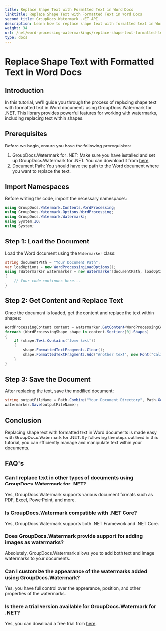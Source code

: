 ```yaml
---
title: Replace Shape Text with Formatted Text in Word Docs
linktitle: Replace Shape Text with Formatted Text in Word Docs
second_title: GroupDocs.Watermark .NET API
description: Learn how to replace shape text with formatted text in Word documents using GroupDocs.Watermark for .NET. Your document editing capabilities effortlessly.
weight: 34
url: /net/word-processing-watermarkings/replace-shape-text-formatted-text-word-docs/
type: docs
---
```

# Replace Shape Text with Formatted Text in Word Docs

## Introduction
In this tutorial, we'll guide you through the process of replacing shape text with formatted text in Word documents using GroupDocs.Watermark for .NET. This library provides powerful features for working with watermarks, including replacing text within shapes.
## Prerequisites
Before we begin, ensure you have the following prerequisites:
1. GroupDocs.Watermark for .NET: Make sure you have installed and set up GroupDocs.Watermark for .NET. You can download it from [here](https://releases.groupdocs.com/Watermark/net/).
2. Document Path: You should have the path to the Word document where you want to replace the text.

## Import Namespaces
Before writing the code, import the necessary namespaces:
```csharp
using GroupDocs.Watermark.Contents.WordProcessing;
using GroupDocs.Watermark.Options.WordProcessing;
using GroupDocs.Watermark.Watermarks;
using System.IO;
using System;
```
## Step 1: Load the Document
Load the Word document using the `Watermarker` class:
```csharp
string documentPath = "Your Document Path";
var loadOptions = new WordProcessingLoadOptions();
using (Watermarker watermarker = new Watermarker(documentPath, loadOptions))
{
    // Your code continues here...
}
```
## Step 2: Get Content and Replace Text
Once the document is loaded, get the content and replace the text within shapes:
```csharp
WordProcessingContent content = watermarker.GetContent<WordProcessingContent>();
foreach (WordProcessingShape shape in content.Sections[0].Shapes)
{
    if (shape.Text.Contains("Some text"))
    {
        shape.FormattedTextFragments.Clear();
        shape.FormattedTextFragments.Add("Another text", new Font("Calibri", 19, FontStyle.Bold), Color.Red, Color.Aqua);
    }
}
```
## Step 3: Save the Document
After replacing the text, save the modified document:
```csharp
string outputFileName = Path.Combine("Your Document Directory", Path.GetFileName(documentPath));
watermarker.Save(outputFileName);
```

## Conclusion
Replacing shape text with formatted text in Word documents is made easy with GroupDocs.Watermark for .NET. By following the steps outlined in this tutorial, you can efficiently manage and manipulate text within your documents.

## FAQ's
### Can I replace text in other types of documents using GroupDocs.Watermark for .NET?
Yes, GroupDocs.Watermark supports various document formats such as PDF, Excel, PowerPoint, and more.
### Is GroupDocs.Watermark compatible with .NET Core?
Yes, GroupDocs.Watermark supports both .NET Framework and .NET Core.
### Does GroupDocs.Watermark provide support for adding images as watermarks?
Absolutely, GroupDocs.Watermark allows you to add both text and image watermarks to your documents.
### Can I customize the appearance of the watermarks added using GroupDocs.Watermark?
Yes, you have full control over the appearance, position, and other properties of the watermarks.
### Is there a trial version available for GroupDocs.Watermark for .NET?
Yes, you can download a free trial from [here](https://releases.groupdocs.com/).
